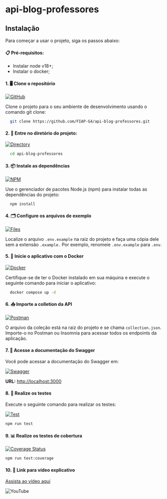 # api-blog-professores

## Instalação

Para começar a usar o projeto, siga os passos abaixo:

#### 📋 Pré-requisitos: 

- Instalar node v18+;
- Instalar o docker; 

#### 1. 🖥️ Clone o repositório

[![GitHub](https://img.shields.io/badge/GitHub-Clone-blue?logo=github&logoColor=white)](https://github.com/FIAP-G4/api-blog-professores)

Clone o projeto para o seu ambiente de desenvolvimento usando o comando git clone:

```bash
  git clone https://github.com/FIAP-G4/api-blog-professores.git
```

#### 2. 📂 Entre no diretório do projeto:

[![Directory](https://img.shields.io/badge/Directory-Browse-blue?logo=folder&logoColor=white)](#)

```bash
  cd api-blog-professores
```

#### 3. 📦 Instale as dependências

[![NPM](https://img.shields.io/badge/npm-install-C21325?logo=npm&logoColor=white)](https://www.npmjs.com/)

Use o gerenciador de pacotes Node.js (npm) para instalar todas as dependências do projeto:

```bash
  npm install
```
#### 4. 🗂️ Configure os arquivos de exemplo

[![Files](https://img.shields.io/badge/configure_files-lightgrey?logo=file&logoColor=white)](#)

Localize o arquivo `.env.example` na raiz do projeto e faça uma cópia dele sem a extensão `.example.` Por exemplo, renomeie `.env.example` para `.env`.

#### 5. 🐳 Inicie o aplicativo com o Docker

[![Docker](https://img.shields.io/badge/docker-blue?logo=docker&logoColor=white)](https://www.docker.com/)

Certifique-se de ter o Docker instalado em sua máquina e execute o seguinte comando para iniciar o aplicativo:

```bash
  docker compose up -d
```

#### 6. 📥 Importe a colletion da API

[![Postman](https://img.shields.io/badge/Postman-FF6C37?logo=postman&logoColor=white)](https://www.postman.com/)

O arquivo da coleção está na raiz do projeto e se chama `collection.json`. Importe-o no Postman ou Insomnia para acessar todos os endpoints da aplicação.

#### 7. 📖 Acesse a documentação do Swagger

Você pode acessar a documentação do Swagger em:

[![Swagger](https://img.shields.io/badge/Swagger-API-yellow?logo=swagger&logoColor=white)](http://localhost:3000)

**URL:** [http://localhost:3000](http://localhost:3000)

#### 8. 🧪 Realize os testes

Execute o seguinte comando para realizar os testes:

[![Test](https://img.shields.io/badge/Test-Jest-C21325?logo=jest&logoColor=white)](https://jestjs.io/)

```bash
npm run test
```

#### 9. 📊 Realize os testes de cobertura

[![Coverage Status](https://coveralls.io/repos/github/USERNAME/REPO_NAME/badge.svg?branch=main)](https://coveralls.io/github/USERNAME/REPO_NAME)

```bash
npm run test:coverage
```

#### 10. 🎥 Link para vídeo explicativo

[Assista ao vídeo aqui](https://www.youtube.com/watch?v=0ul2U9wRSEA)

![YouTube](https://img.shields.io/badge/YouTube-Watch-red?logo=youtube&logoColor=white)
